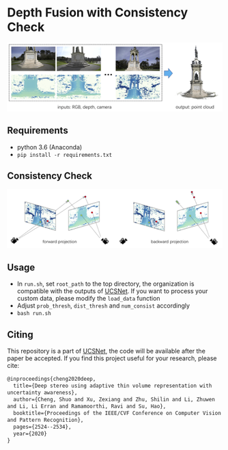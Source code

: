# Depth Fusion with Consistency Check



![intro](imgs/teaser.png)

## Requirements

* python 3.6 (Anaconda)
* ``pip install -r requirements.txt``


## Consistency Check

![check](imgs/check.png)


## Usage
* In ``run.sh``, set ``root_path`` to the top directory, the organization is compatible with the outputs of [UCSNet](https://github.com/touristCheng/UCSNet). If you want to process your custom data, please modify the ``load_data`` function 
* Adjust ``prob_thresh``, ``dist_thresh`` and ``num_consist`` accordingly
* ``bash run.sh``




## Citing

This repository is a part of [UCSNet](https://github.com/touristCheng/UCSNet), the code will be available after the paper be accepted. If you find this project useful for your research, please cite: 

```
@inproceedings{cheng2020deep,
  title={Deep stereo using adaptive thin volume representation with uncertainty awareness},
  author={Cheng, Shuo and Xu, Zexiang and Zhu, Shilin and Li, Zhuwen and Li, Li Erran and Ramamoorthi, Ravi and Su, Hao},
  booktitle={Proceedings of the IEEE/CVF Conference on Computer Vision and Pattern Recognition},
  pages={2524--2534},
  year={2020}
}
```







